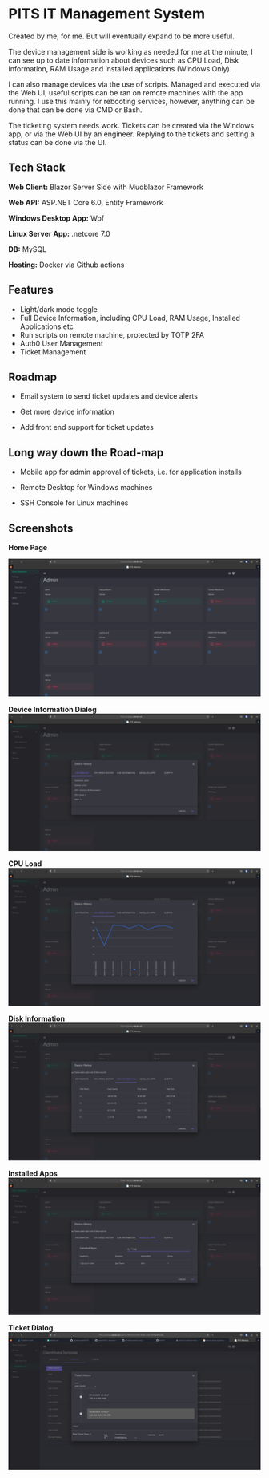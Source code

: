 
# PITS IT Management System

Created by me, for me. But will eventually expand to be more useful.

The device management side is working as needed for me at the minute, I can see up to date information about devices such as CPU Load, Disk Information, RAM Usage and installed applications (Windows Only).

I can also manage devices via the use of scripts. Managed and executed via the Web UI, useful scripts can be ran on remote machines with the app running. I use this mainly for rebooting services, however, anything can be done that can be done via CMD or Bash.

The ticketing system needs work. Tickets can be created via the Windows app, or via the Web UI by an engineer. Replying to the tickets and setting a status can be done via the UI. 


## Tech Stack



**Web Client:** Blazor Server Side with Mudblazor Framework

**Web API:** ASP.NET Core 6.0, Entity Framework

**Windows Desktop App:** Wpf 

**Linux Server App:** .netcore 7.0

**DB:** MySQL

**Hosting:** Docker via Github actions


## Features

- Light/dark mode toggle
- Full Device Information, including CPU Load, RAM Usage, Installed Applications etc
- Run scripts on remote machine, protected by TOTP 2FA
- Auth0 User Management
- Ticket Management

## Roadmap

- Email system to send ticket updates and device alerts

- Get more device information

- Add front end support for ticket updates

## Long way down the Road-map

- Mobile app for admin approval of tickets, i.e. for application installs

- Remote Desktop for Windows machines

- SSH Console for Linux machines


## Screenshots

**Home Page**

![Home Page for PITS](https://raw.githubusercontent.com/obiwanconobi/PITS/main/MainMenu1.png)

**Device Information Dialog**
![Dialog for Device Management](https://raw.githubusercontent.com/obiwanconobi/PITS/main/DeviceInfo1.png)

**CPU Load**
![Dialog for CPU Load](https://raw.githubusercontent.com/obiwanconobi/PITS/main/CPULoad.png)

**Disk Information**
![Dialog for Disk Information](https://raw.githubusercontent.com/obiwanconobi/PITS/main/DiskInfo1.png)

**Installed Apps**
![Dialog for Installed Apps](https://raw.githubusercontent.com/obiwanconobi/PITS/main/installedAppsSearch.png)

**Ticket Dialog**
![Dialog for replying to Tickets](https://raw.githubusercontent.com/obiwanconobi/PITS/main/TicketDialog.png)
